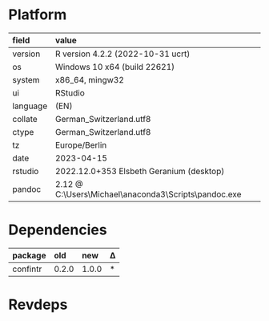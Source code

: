 # Platform

|field    |value                                                |
|:--------|:----------------------------------------------------|
|version  |R version 4.2.2 (2022-10-31 ucrt)                    |
|os       |Windows 10 x64 (build 22621)                         |
|system   |x86_64, mingw32                                      |
|ui       |RStudio                                              |
|language |(EN)                                                 |
|collate  |German_Switzerland.utf8                              |
|ctype    |German_Switzerland.utf8                              |
|tz       |Europe/Berlin                                        |
|date     |2023-04-15                                           |
|rstudio  |2022.12.0+353 Elsbeth Geranium (desktop)             |
|pandoc   |2.12 @ C:\Users\Michael\anaconda3\Scripts\pandoc.exe |

# Dependencies

|package  |old   |new   |Δ  |
|:--------|:-----|:-----|:--|
|confintr |0.2.0 |1.0.0 |*  |

# Revdeps


